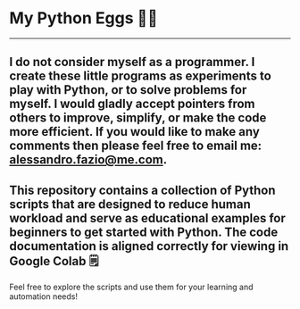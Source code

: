 # My Python Eggs 🐍🥚
---
I do not consider myself as a programmer. I create these little programs as experiments to play with Python, or to solve problems for myself. I would gladly accept pointers from others to improve, simplify, or make the code more efficient. If you would like to make any comments then please feel free to email me: alessandro.fazio@me.com.
---
This repository contains a collection of Python scripts that are designed to reduce human workload and serve as educational examples for beginners to get started with Python. The code documentation is aligned correctly for viewing in Google Colab 🗒️
---
Feel free to explore the scripts and use them for your learning and automation needs!
